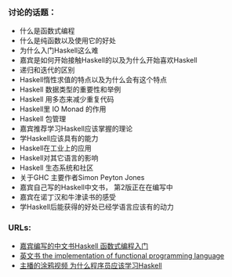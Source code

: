 ### 讨论的话题： ###
- 什么是函数式编程
- 什么是纯函数以及使用它的好处
- 为什么入门Haskell这么难
- 嘉宾是如何开始接触Haskell的以及为什么开始喜欢Haskell
- 递归和迭代的区别
- Haskell惰性求值的特点以及为什么会有这个特点
- Haskell 数据类型的重要性和举例
- Haskell 用多态来减少重复代码
- Haskell里 IO Monad 的作用
- Haskell 包管理
- 嘉宾推荐学习Haskell应该掌握的理论
- 学Haskell应该具有的能力
- Haskell在工业上的应用
- Haskell对其它语言的影响
- Haskell 生态系统和社区
- 关于GHC 主要作者Simon Peyton Jones
- 嘉宾自己写的Haskell中文书， 第2版正在在编写中
- 嘉宾在诺丁汉和牛津读书的感受
- 学Haskell后能获得的好处已经学语言应该有的动力

### URLs: ###

- [嘉宾编写的中文书Haskell 函数式编程入门](https://www.amazon.cn/%E5%9B%BE%E4%B9%A6/dp/B00IRGY3ZM)
- [英文书  the implementation of functional programming language ](http://research.microsoft.com/en-us/um/people/simonpj/papers/slpj-book-1987/)
- [主播的涂鸦视频 为什么程序员应该学习Haskell](http://v.youku.com/v_show/id_XMTYwOTA4ODAwNA==.html)
